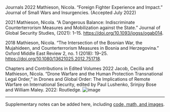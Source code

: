 Journals
2022 	Mathieson, Nicola. “Foreign Fighter Experience and Impact.” Journal of Small Wars and Insurgencies. (Accepted July 2022) 

2021	Mathieson, Nicola. “A Dangerous Balance: Indiscriminate Counterterrorism Measures and Mobilization against the State.” Journal of Global Security Studies, (2021): 1–15. https://doi.org/10.1093/jogss/ogab014. 

2018 	Mathieson, Nicola. “The Intersection of the Bosnian War, the Mujahideen, and Counterterrorism Measures in Bosnia and Herzegovina.” Oxford Middle East Review 2, no. 1 (2018): 19–25. https://doi.org/10.1080/13621025.2012.751718.

Chapters and Contributions in Edited Volumes 
2022	Jacob, Cecilia and Mathieson, Nicola. “Drone Warfare and the Human Protection Transnational Legal Order,” in Drones and Global Order: The Implications of Remote Warfare on International Security, edited by Paul Lushenko, Srinjoy Bose and William Maley. 2022: Routledge. 
![image](https://user-images.githubusercontent.com/110599934/182846594-b5ba83f6-1e34-4b5a-a0c6-a0a8d06347b8.png)

---

Supplementary notes can be added here, including [code, math, and images](https://wowchemy.com/docs/writing-markdown-latex/).
